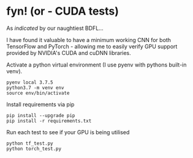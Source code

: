 # fyn! (or - CUDA tests)
As *indicated* by our naughtiest BDFL... 

I have found it valuable to have a minimum working CNN for both TensorFlow and PyTorch - allowing me to easily verify GPU support provided by NVIDIA's CUDA and cuDNN libraries.


Activate a python virtual environment (I use pyenv with pythons built-in venv).
```
pyenv local 3.7.5
python3.7 -m venv env
source env/bin/activate
```
Install requirements via pip
```
pip install --upgrade pip
pip install -r requirements.txt
```
Run each test to see if your GPU is being utilised
```
python tf_test.py
python torch_test.py
```
